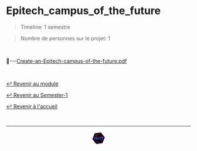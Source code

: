# Epitech_campus_of_the_future

> Timeline: 1 semestre

> Nombre de personnes sur le projet: 1

<br>

📂---[Create-an-Epitech-campus-of-the-future.pdf](https://github.com/Studio-17/Epitech-Subjects/blob/main/Semester-1/B-ENG-100/Epitech_campus_of_the_future/Create-an-Epitech-campus-of-the-future.pdf)


<br>

[↩️ Revenir au module](https://github.com/Studio-17/Epitech-Subjects/tree/main/Semester-1/B-ENG-100)

[↩️ Revenir au Semester-1](https://github.com/Studio-17/Epitech-Subjects/tree/main/Semester-1)

[↩️ Revenir à l'accueil](https://github.com/Studio-17/Epitech-Subjects)

<br>

---

<div align="center">

<a href="https://github.com/Studio-17" target="_blank"><img src="../../../assets/voc17.gif" width="40"></a>

</div>